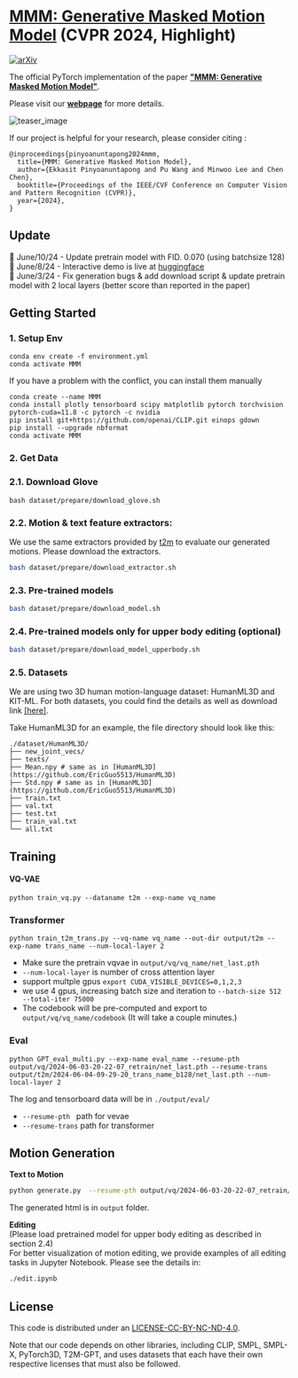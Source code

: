 # [MMM: Generative Masked Motion Model](https://exitudio.github.io/MMM-page/) (CVPR 2024, Highlight)
[![arXiv](https://img.shields.io/badge/arXiv-<2312.03596>-<COLOR>.svg)](https://arxiv.org/abs/2312.03596)

The official PyTorch implementation of the paper [**"MMM: Generative Masked Motion Model"**](https://arxiv.org/abs/2312.03596).

Please visit our [**webpage**](https://exitudio.github.io/MMM-page/) for more details.

![teaser_image](https://exitudio.github.io/MMM-page/assets/head.jpg)

If our project is helpful for your research, please consider citing :
``` 
@inproceedings{pinyoanuntapong2024mmm,
  title={MMM: Generative Masked Motion Model}, 
  author={Ekkasit Pinyoanuntapong and Pu Wang and Minwoo Lee and Chen Chen},
  booktitle={Proceedings of the IEEE/CVF Conference on Computer Vision and Pattern Recognition (CVPR)},
  year={2024},
}
```
## Update
📢 June/10/24 - Update pretrain model with FID. 0.070 (using batchsize 128)<br>
📢 June/8/24 - Interactive demo is live at [huggingface](https://huggingface.co/spaces/samadi10/MMM-Demo) <br>
📢 June/3/24 - Fix generation bugs & add download script & update pretrain model with 2 local layers (better score than reported in the paper)

## Getting Started
### 1. Setup Env
```
conda env create -f environment.yml
conda activate MMM
```

If you have a problem with the conflict, you can install them manually
```
conda create --name MMM
conda install plotly tensorboard scipy matplotlib pytorch torchvision pytorch-cuda=11.8 -c pytorch -c nvidia
pip install git+https://github.com/openai/CLIP.git einops gdown
pip install --upgrade nbformat
conda activate MMM
```

### 2. Get Data
### 2.1. Download Glove
```
bash dataset/prepare/download_glove.sh
```


### 2.2. Motion & text feature extractors:

We use the same extractors provided by [t2m](https://github.com/EricGuo5513/text-to-motion) to evaluate our generated motions. Please download the extractors.

```bash
bash dataset/prepare/download_extractor.sh
```

### 2.3. Pre-trained models 

```bash
bash dataset/prepare/download_model.sh
```
### 2.4. Pre-trained models only for upper body editing (optional) 

```bash
bash dataset/prepare/download_model_upperbody.sh
```
<!-- ### 3. Download Pretrained Models
```
https://drive.google.com/drive/u/1/folders/19qRMMk0mQyA7wyeWU4oZNSFkI6tLxGPN
```
There are 2 folders. Each of which consists of VQVAE and Text-to-Motion transformer models.
1. **text-to-motion**: for text-to-motion and all temporal editing tasks
2. **upper_body_editing**: for upper body editing task.

Download and put the pretrained models in `output` folder
`./output/vq/vq_name/net_last.pth` and `./output/t2m/trans_name/net_last.pth` -->



### 2.5. Datasets


We are using two 3D human motion-language dataset: HumanML3D and KIT-ML. For both datasets, you could find the details as well as download link [[here]](https://github.com/EricGuo5513/HumanML3D).   

Take HumanML3D for an example, the file directory should look like this:  
```
./dataset/HumanML3D/
├── new_joint_vecs/
├── texts/
├── Mean.npy # same as in [HumanML3D](https://github.com/EricGuo5513/HumanML3D) 
├── Std.npy # same as in [HumanML3D](https://github.com/EricGuo5513/HumanML3D) 
├── train.txt
├── val.txt
├── test.txt
├── train_val.txt
└── all.txt
```




## Training
#### VQ-VAE
```
python train_vq.py --dataname t2m --exp-name vq_name
```

### Transformer

```
python train_t2m_trans.py --vq-name vq_name --out-dir output/t2m --exp-name trans_name --num-local-layer 2
```
- Make sure the pretrain vqvae in ```output/vq/vq_name/net_last.pth``` <br>
- ```--num-local-layer``` is number of cross attention layer <br>
- support multple gpus ```export CUDA_VISIBLE_DEVICES=0,1,2,3``` <br>
- we use 4 gpus, increasing batch size and iteration to ```--batch-size 512 --total-iter 75000```
- The codebook will be pre-computed and export to ```output/vq/vq_name/codebook``` (It will take a couple minutes.)


### Eval
```
python GPT_eval_multi.py --exp-name eval_name --resume-pth output/vq/2024-06-03-20-22-07_retrain/net_last.pth --resume-trans output/t2m/2024-06-04-09-29-20_trans_name_b128/net_last.pth --num-local-layer 2
```
The log and tensorboard data will be in ```./output/eval/```
- ```--resume-pth ``` path for vevae
- ```--resume-trans``` path for transformer 
## Motion Generation
<summary><b>Text to Motion</b></summary>

```bash
python generate.py  --resume-pth output/vq/2024-06-03-20-22-07_retrain/net_last.pth --resume-trans output/t2m/2024-06-04-09-29-20_trans_name_b128/net_last.pth --text 'the person crouches and walks forward.' --length 156
``````
The generated html is in ```output``` folder.

<summary><b>Editing</b></summary>
(Please load pretrained model for upper body editing as described in section 2.4) <br>
For better visualization of motion editing, we provide examples of all editing tasks in Jupyter Notebook. Please see the details in:

```bash
./edit.ipynb
``````


## License
This code is distributed under an [LICENSE-CC-BY-NC-ND-4.0](LICENSE-CC-BY-NC-ND-4.0.md).

Note that our code depends on other libraries, including CLIP, SMPL, SMPL-X, PyTorch3D, T2M-GPT, and uses datasets that each have their own respective licenses that must also be followed.
